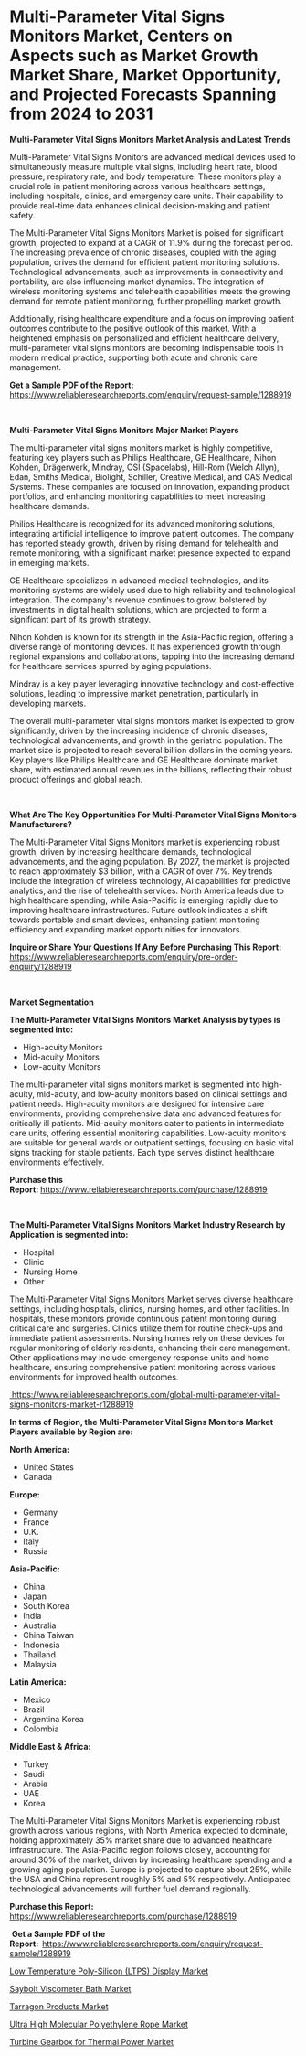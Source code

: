 <p><h1>Multi-Parameter Vital Signs Monitors Market, Centers on Aspects such as Market Growth Market Share, Market Opportunity, and Projected Forecasts Spanning from 2024 to 2031</h1></p><p><strong>Multi-Parameter Vital Signs Monitors Market Analysis and Latest Trends</strong></p>
<p><p>Multi-Parameter Vital Signs Monitors are advanced medical devices used to simultaneously measure multiple vital signs, including heart rate, blood pressure, respiratory rate, and body temperature. These monitors play a crucial role in patient monitoring across various healthcare settings, including hospitals, clinics, and emergency care units. Their capability to provide real-time data enhances clinical decision-making and patient safety.</p><p>The Multi-Parameter Vital Signs Monitors Market is poised for significant growth, projected to expand at a CAGR of 11.9% during the forecast period. The increasing prevalence of chronic diseases, coupled with the aging population, drives the demand for efficient patient monitoring solutions. Technological advancements, such as improvements in connectivity and portability, are also influencing market dynamics. The integration of wireless monitoring systems and telehealth capabilities meets the growing demand for remote patient monitoring, further propelling market growth.</p><p>Additionally, rising healthcare expenditure and a focus on improving patient outcomes contribute to the positive outlook of this market. With a heightened emphasis on personalized and efficient healthcare delivery, multi-parameter vital signs monitors are becoming indispensable tools in modern medical practice, supporting both acute and chronic care management.</p></p>
<p><strong>Get a Sample PDF of the Report:&nbsp;</strong> <a href="https://www.reliableresearchreports.com/enquiry/request-sample/1288919?utm_campaign=40&utm_medium=2&utm_source=Github&utm_content=ia&utm_term=26102024&utm_id=multi-parameter-vital-signs-monitors">https://www.reliableresearchreports.com/enquiry/request-sample/1288919</a></p>
<p>&nbsp;</p>
<p><strong>Multi-Parameter Vital Signs Monitors Major Market Players</strong></p>
<p><p>The multi-parameter vital signs monitors market is highly competitive, featuring key players such as Philips Healthcare, GE Healthcare, Nihon Kohden, Drägerwerk, Mindray, OSI (Spacelabs), Hill-Rom (Welch Allyn), Edan, Smiths Medical, Biolight, Schiller, Creative Medical, and CAS Medical Systems. These companies are focused on innovation, expanding product portfolios, and enhancing monitoring capabilities to meet increasing healthcare demands.</p><p>Philips Healthcare is recognized for its advanced monitoring solutions, integrating artificial intelligence to improve patient outcomes. The company has reported steady growth, driven by rising demand for telehealth and remote monitoring, with a significant market presence expected to expand in emerging markets.</p><p>GE Healthcare specializes in advanced medical technologies, and its monitoring systems are widely used due to high reliability and technological integration. The company's revenue continues to grow, bolstered by investments in digital health solutions, which are projected to form a significant part of its growth strategy.</p><p>Nihon Kohden is known for its strength in the Asia-Pacific region, offering a diverse range of monitoring devices. It has experienced growth through regional expansions and collaborations, tapping into the increasing demand for healthcare services spurred by aging populations.</p><p>Mindray is a key player leveraging innovative technology and cost-effective solutions, leading to impressive market penetration, particularly in developing markets.</p><p>The overall multi-parameter vital signs monitors market is expected to grow significantly, driven by the increasing incidence of chronic diseases, technological advancements, and growth in the geriatric population. The market size is projected to reach several billion dollars in the coming years. Key players like Philips Healthcare and GE Healthcare dominate market share, with estimated annual revenues in the billions, reflecting their robust product offerings and global reach.</p></p>
<p>&nbsp;</p>
<p><strong>What Are The Key Opportunities For Multi-Parameter Vital Signs Monitors Manufacturers?</strong></p>
<p><p>The Multi-Parameter Vital Signs Monitors market is experiencing robust growth, driven by increasing healthcare demands, technological advancements, and the aging population. By 2027, the market is projected to reach approximately $3 billion, with a CAGR of over 7%. Key trends include the integration of wireless technology, AI capabilities for predictive analytics, and the rise of telehealth services. North America leads due to high healthcare spending, while Asia-Pacific is emerging rapidly due to improving healthcare infrastructures. Future outlook indicates a shift towards portable and smart devices, enhancing patient monitoring efficiency and expanding market opportunities for innovators.</p></p>
<p><strong>Inquire or Share Your Questions If Any Before Purchasing This Report:</strong> <a href="https://www.reliableresearchreports.com/enquiry/pre-order-enquiry/1288919?utm_campaign=40&utm_medium=2&utm_source=Github&utm_content=ia&utm_term=26102024&utm_id=multi-parameter-vital-signs-monitors">https://www.reliableresearchreports.com/enquiry/pre-order-enquiry/1288919</a></p>
<p>&nbsp;</p>
<p><strong>Market Segmentation</strong></p>
<p><strong>The Multi-Parameter Vital Signs Monitors Market Analysis by types is segmented into:</strong></p>
<p><ul><li>High-acuity Monitors</li><li>Mid-acuity Monitors</li><li>Low-acuity Monitors</li></ul></p>
<p><p>The multi-parameter vital signs monitors market is segmented into high-acuity, mid-acuity, and low-acuity monitors based on clinical settings and patient needs. High-acuity monitors are designed for intensive care environments, providing comprehensive data and advanced features for critically ill patients. Mid-acuity monitors cater to patients in intermediate care units, offering essential monitoring capabilities. Low-acuity monitors are suitable for general wards or outpatient settings, focusing on basic vital signs tracking for stable patients. Each type serves distinct healthcare environments effectively.</p></p>
<p><strong>Purchase this Report:&nbsp;</strong><a href="https://www.reliableresearchreports.com/purchase/1288919?utm_campaign=40&utm_medium=2&utm_source=Github&utm_content=ia&utm_term=26102024&utm_id=multi-parameter-vital-signs-monitors">https://www.reliableresearchreports.com/purchase/1288919</a></p>
<p>&nbsp;</p>
<p><strong>The Multi-Parameter Vital Signs Monitors Market Industry Research by Application is segmented into:</strong></p>
<p><ul><li>Hospital</li><li>Clinic</li><li>Nursing Home</li><li>Other</li></ul></p>
<p><p>The Multi-Parameter Vital Signs Monitors Market serves diverse healthcare settings, including hospitals, clinics, nursing homes, and other facilities. In hospitals, these monitors provide continuous patient monitoring during critical care and surgeries. Clinics utilize them for routine check-ups and immediate patient assessments. Nursing homes rely on these devices for regular monitoring of elderly residents, enhancing their care management. Other applications may include emergency response units and home healthcare, ensuring comprehensive patient monitoring across various environments for improved health outcomes.</p></p>
<p><a href="https://www.reliableresearchreports.com/global-multi-parameter-vital-signs-monitors-market-r1288919?utm_campaign=40&utm_medium=2&utm_source=Github&utm_content=ia&utm_term=26102024&utm_id=multi-parameter-vital-signs-monitors">&nbsp;https://www.reliableresearchreports.com/global-multi-parameter-vital-signs-monitors-market-r1288919</a></p>
<p><strong>In terms of Region, the Multi-Parameter Vital Signs Monitors Market Players available by Region are:</strong></p>
<p>
    <p> <strong> North America: </strong>
        <ul>
            <li>United States</li>
            <li>Canada</li>
        </ul>
        </p> 
    <p> <strong> Europe: </strong>
        <ul>
            <li>Germany</li>
            <li>France</li>
            <li>U.K.</li>
            <li>Italy</li>
            <li>Russia</li>
        </ul>
        </p> 
    <p> <strong> Asia-Pacific: </strong>
        <ul>
            <li>China</li>
            <li>Japan</li>
            <li>South Korea</li>
            <li>India</li>
            <li>Australia</li>
            <li>China Taiwan</li>
            <li>Indonesia</li>
            <li>Thailand</li>
            <li>Malaysia</li>
        </ul>
        </p> 
    <p> <strong> Latin America: </strong>
        <ul>
            <li>Mexico</li>
            <li>Brazil</li>
            <li>Argentina Korea</li>
            <li>Colombia</li>
        </ul>
        </p> 
    <p> <strong> Middle East & Africa: </strong>
        <ul>
            <li>Turkey</li>
            <li>Saudi</li>
            <li>Arabia</li>
            <li>UAE</li>
            <li>Korea</li>
        </ul>
    </p>
    </p>
<p><p>The Multi-Parameter Vital Signs Monitors Market is experiencing robust growth across various regions, with North America expected to dominate, holding approximately 35% market share due to advanced healthcare infrastructure. The Asia-Pacific region follows closely, accounting for around 30% of the market, driven by increasing healthcare spending and a growing aging population. Europe is projected to capture about 25%, while the USA and China represent roughly 5% and 5% respectively. Anticipated technological advancements will further fuel demand regionally.</p></p>
<p><strong>Purchase this Report: </strong><a href="https://www.reliableresearchreports.com/purchase/1288919?utm_campaign=40&utm_medium=2&utm_source=Github&utm_content=ia&utm_term=26102024&utm_id=multi-parameter-vital-signs-monitors">https://www.reliableresearchreports.com/purchase/1288919</a></p>
<p>&nbsp;<strong>Get a Sample PDF of the Report:&nbsp;&nbsp;</strong><a href="https://www.reliableresearchreports.com/enquiry/request-sample/1288919?utm_campaign=40&utm_medium=2&utm_source=Github&utm_content=ia&utm_term=26102024&utm_id=multi-parameter-vital-signs-monitors">https://www.reliableresearchreports.com/enquiry/request-sample/1288919</a></p>
<p><strong></strong></p>
<p><p><a href="https://github.com/delorasywf/Market-Research-Report-List-1/blob/main/low-temperature-poly-silicon-ltps-display-market.md?utm_campaign=40&utm_medium=2&utm_source=Github&utm_content=ia&utm_term=26102024&utm_id=multi-parameter-vital-signs-monitors">Low Temperature Poly-Silicon (LTPS) Display Market</a></p><p><a href="https://issuu.com/reportprime-2/docs/saybolt-viscometer-bath-market-size_a62f5b58a9017b?utm_campaign=40&utm_medium=2&utm_source=Github&utm_content=ia&utm_term=26102024&utm_id=multi-parameter-vital-signs-monitors">Saybolt Viscometer Bath Market</a></p><p><a href="https://github.com/KejsiLoshi121/Market-Research-Report-List-1/blob/main/tarragon-products-market.md?utm_campaign=40&utm_medium=2&utm_source=Github&utm_content=ia&utm_term=26102024&utm_id=multi-parameter-vital-signs-monitors">Tarragon Products Market</a></p><p><a href="https://www.linkedin.com/pulse/ultra-high-molecular-polyethylene-rope-market-revolution-2024-wriyc?utm_campaign=40&utm_medium=2&utm_source=Github&utm_content=ia&utm_term=26102024&utm_id=multi-parameter-vital-signs-monitors">Ultra High Molecular Polyethylene Rope Market</a></p><p><a href="https://www.linkedin.com/pulse/turbine-gearbox-thermal-power-market-opportunities-qh7te?utm_campaign=40&utm_medium=2&utm_source=Github&utm_content=ia&utm_term=26102024&utm_id=multi-parameter-vital-signs-monitors">Turbine Gearbox for Thermal Power Market</a></p></p>